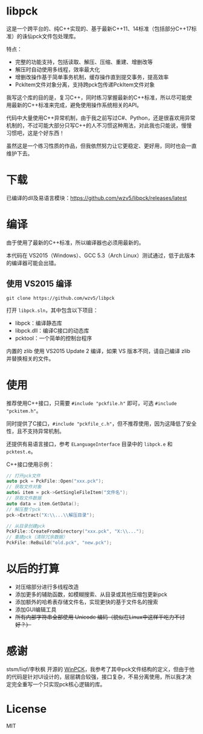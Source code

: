 libpck
======

这是一个跨平台的、纯C++实现的、基于最新C++11、14标准（包括部分C++17标准）的诛仙pck文件包处理库。

特点： 
- 完整的功能支持，包括读取、解压、压缩、重建、增删改等
- 解压时自动使用多线程，效率最大化
- 增删改操作基于简单事务机制，缓存操作直到提交事务，提高效率
- PckItem文件对象分离，支持跨pck包传递PckItem文件对象

我写这个库的目的是，复习C++，同时练习掌握最新的C++标准，所以尽可能使用最新的C++标准来完成，避免使用操作系统相关的API。

代码中大量使用C++异常机制，由于我之前写过C#、Python，还是很喜欢用异常机制的，不过可能大部分只写C++的人不习惯这种用法，对此我也只能说，慢慢习惯吧，这是个好东西！

虽然这是一个练习性质的作品，但我依然努力让它更稳定、更好用，同时也会一直维护下去。

下载
====
已编译的dll及易语言模块：<https://github.com/wzv5/libpck/releases/latest>

编译
====

由于使用了最新的C++标准，所以编译器也必须用最新的。

本代码在 VS2015（Windows）、GCC 5.3（Arch Linux）测试通过，低于此版本的编译器可能会出错。

使用 VS2015 编译
----------------

```
git clone https://github.com/wzv5/libpck
```
打开 ```libpck.sln```，其中包含以下项目： 
- libpck：编译静态库
- libpck.dll：编译C接口的动态库
- pcktool：一个简单的控制台程序

内置的 zlib 使用 VS2015 Update 2 编译，如果 VS 版本不同，请自己编译 zlib 并替换相关的文件。

使用
====

推荐使用C++接口，只需要 ```#include "pckfile.h"``` 即可，可选 ```#include "pckitem.h"```。

同时提供了C接口，```#include "pckfile_c.h"```，但不推荐使用，因为这降低了安全性，且不支持异常机制。

还提供有易语言接口，参考 ```ELanguageInterface``` 目录中的 ```libpck.e``` 和 ```pcktest.e```。

C++接口使用示例： 
```cpp
// 打开pck文件
auto pck = PckFile::Open("xxx.pck");
// 获取文件对象
auto& item = pck->GetSingleFileItem("文件名");
// 获取文件数据
auto data = item.GetData();
// 解压整个pck
pck->Extract("X:\\...\\解压目录");

// 从目录创建pck
PckFile::CreateFromDirectory("xxx.pck", "X:\\...");
// 重建pck（清除冗余数据）
PckFile::ReBuild("old.pck", "new.pck");
```

以后的打算
=========

- 对压缩部分进行多线程改造
- 添加更多的辅助函数，如模糊搜索、从目录或其他压缩包更新pck
- 添加额外的哈希表存储文件名，实现更快的基于文件名的搜索
- 添加GUI编辑工具
- ~~所有内部字符串全部使用 Unicode 编码（貌似在Linux中这样干吃力不讨好？）~~

感谢
=====
stsm/liqf/李秋枫 开源的 [WinPCK](http://bbs.duowan.com/thread-27298877-1-1.html)，我参考了其中pck文件结构的定义，但由于他的代码是针对UI设计的，层层耦合较强，接口复杂，不易分离使用，所以我才决定完全重写一个只实现pck核心逻辑的库。

License
=======
MIT